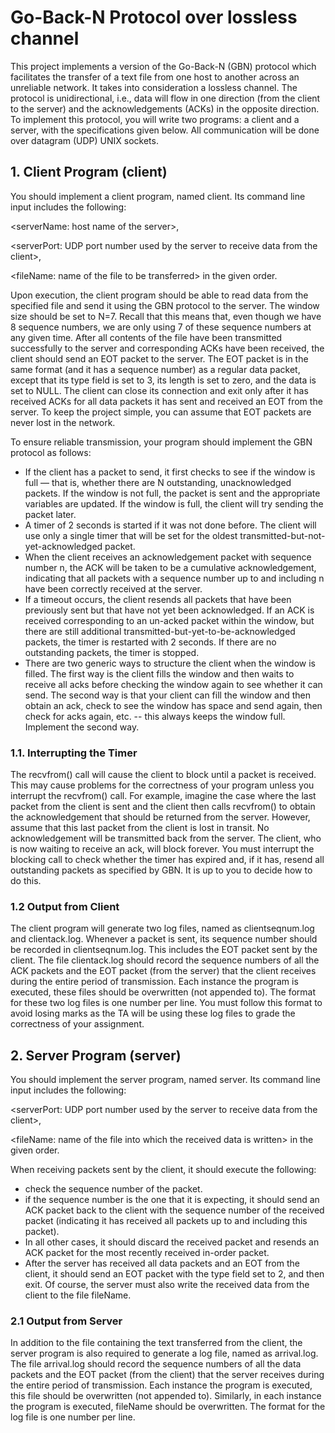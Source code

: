 # Go-Back-N Protocol over lossless channel
  This project implements a version of the Go-Back-N (GBN) protocol which facilitates the transfer of a text file from one host to another across an unreliable network. 
It takes into consideration a lossless channel. The protocol is unidirectional, i.e., data will flow in one direction (from the client to the server) and the acknowledgements (ACKs) in the opposite direction.
To implement this protocol, you will write two programs: a client and a server, with the specifications given below. 
All communication will be done over datagram (UDP) UNIX sockets. 


## 1. Client Program (client)
You should implement a client program, named client. Its command line input includes the
following:

<serverName: host name of the server>, 

<serverPort: UDP port number used by the server to receive data from the client>,

<fileName: name of the file to be transferred>
in the given order.

Upon execution, the client program should be able to read data from the specified file and send it using the GBN protocol to the server. 
The window size should be set to N=7. Recall that this means that, even though we have 8 sequence numbers, we are only using 7 of these sequence numbers at any given time.
After all contents of the file have been transmitted successfully to the server and corresponding ACKs have been received, the client should send an EOT packet to the server. The EOT packet is in the same format (and it has a sequence number) as a regular data packet, except that its type field is set to 3, its length is set to zero, and the data is set to NULL.
The client can close its connection and exit only after it has received ACKs for all data packets it has sent and received an EOT from the server. To keep the project simple, you can assume that EOT packets are never lost in the network.
 
To ensure reliable transmission, your program should implement the GBN protocol as follows:
- If the client has a packet to send, it first checks to see if the window is full — that is, whether there are N outstanding, unacknowledged packets. If the window is not full, the packet is sent and the appropriate variables are updated. If the window is full, the client will try sending the packet later.
- A timer of 2 seconds is started if it was not done before. The client will use only a single timer that will be set for the oldest transmitted-but-not-yet-acknowledged packet.
- When the client receives an acknowledgement packet with sequence number n, the ACK will be taken to be a cumulative acknowledgement, indicating that all packets with a sequence number up to and including n have been correctly received at the server.
- If a timeout occurs, the client resends all packets that have been previously sent but that have not yet been acknowledged. If an ACK is received corresponding to an un-acked packet within the window, but there are still additional transmitted-but-yet-to-be-acknowledged packets, the timer is restarted with 2 seconds. If there are no outstanding packets, the timer is stopped.
-  There are two generic ways to structure the client when the window is filled. The first way is the client fills the window and then waits to receive all acks before checking the window again to see whether it can send. The second way is that your client can fill the window and then obtain an ack, check to see the window has space and send again, then check for acks again, etc. -- this always keeps the window full. Implement the second way.

### 1.1. Interrupting the Timer
The recvfrom() call will cause the client to block until a packet is received. This may cause problems for the correctness of your program unless you interrupt the recvfrom() call.
For example, imagine the case where the last packet from the client is sent and the client then calls recvfrom() to obtain the acknowledgement that should be returned from the server. However, assume that this last packet from the client is lost in transit. No acknowledgement will be transmitted back from the server. The client, who is now waiting to receive an ack, will block forever.
You must interrupt the blocking call to check whether the timer has expired and, if it has, resend all outstanding packets as specified by GBN. It is up to you to decide how to do this.

### 1.2 Output from Client
The client program will generate two log files, named as clientseqnum.log and clientack.log.
Whenever a packet is sent, its sequence number should be recorded in clientseqnum.log. This includes the EOT packet sent by the client.
The file clientack.log should record the sequence numbers of all the ACK packets and the EOT packet (from the server) that the client receives during the entire period of transmission.
Each instance the program is executed, these files should be overwritten (not appended to).
The format for these two log files is one number per line. You must follow this format to avoid losing marks as the TA will be using these log files to grade the correctness of your assignment.

## 2. Server Program (server)
You should implement the server program, named server. Its command line input includes the following:

<serverPort: UDP port number used by the server to receive data from the client>, 

<fileName: name of the file into which the received data is written>
in the given order.

When receiving packets sent by the client, it should execute the following:
- check the sequence number of the packet.
- if the sequence number is the one that it is expecting, it should send an ACK packet back to the client with the sequence number of the received packet (indicating it has received all packets up to and including this packet).
- In all other cases, it should discard the received packet and resends an ACK packet for the most recently received in-order packet.
- After the server has received all data packets and an EOT from the client, it should send an EOT packet with the type field set to 2, and then exit.
 Of course, the server must also write the received data from the client to the file fileName.
 
 ### 2.1 Output from Server
In addition to the file containing the text transferred from the client, the server program is also required to generate a log file, named as arrival.log. The file arrival.log should record the sequence numbers of all the data packets and the EOT packet (from the client) that the server receives during the entire period of transmission.
Each instance the program is executed, this file should be overwritten (not appended to). Similarly, in each instance the program is executed, fileName should be overwritten.
The format for the log file is one number per line. 
